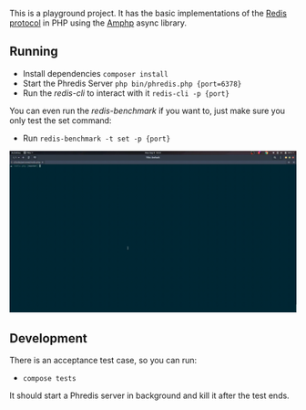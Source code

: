 This is a playground project. It has the basic implementations of the [Redis protocol](https://redis.io/topics/protocol) in PHP using the [Amphp](https://amphp.org/) async library.

## Running

- Install dependencies `composer install`
- Start the Phredis Server `php bin/phredis.php {port=6378}`
- Run the _redis-cli_ to interact with it `redis-cli -p {port}`

You can even run the _redis-benchmark_ if you want to, just make sure you only test the set command:

- Run `redis-benchmark -t set -p {port}`

![Running](./docs/video.gif)

## Development

There is an acceptance test case, so you can run:

- `compose tests`

It should start a Phredis server in background and kill it after the test ends.
